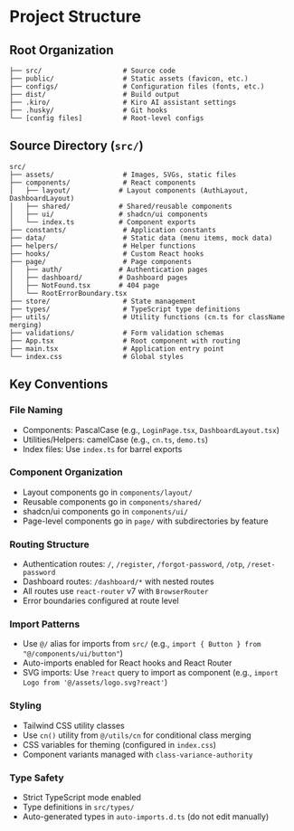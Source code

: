 # Project Structure

## Root Organization

```
├── src/                    # Source code
├── public/                 # Static assets (favicon, etc.)
├── configs/                # Configuration files (fonts, etc.)
├── dist/                   # Build output
├── .kiro/                  # Kiro AI assistant settings
├── .husky/                 # Git hooks
└── [config files]          # Root-level configs
```

## Source Directory (`src/`)

```
src/
├── assets/                 # Images, SVGs, static files
├── components/             # React components
│   ├── layout/            # Layout components (AuthLayout, DashboardLayout)
│   ├── shared/            # Shared/reusable components
│   ├── ui/                # shadcn/ui components
│   └── index.ts           # Component exports
├── constants/              # Application constants
├── data/                   # Static data (menu items, mock data)
├── helpers/                # Helper functions
├── hooks/                  # Custom React hooks
├── page/                   # Page components
│   ├── auth/              # Authentication pages
│   ├── dashboard/         # Dashboard pages
│   ├── NotFound.tsx       # 404 page
│   └── RootErrorBoundary.tsx
├── store/                  # State management
├── types/                  # TypeScript type definitions
├── utils/                  # Utility functions (cn.ts for className merging)
├── validations/            # Form validation schemas
├── App.tsx                 # Root component with routing
├── main.tsx                # Application entry point
└── index.css               # Global styles
```

## Key Conventions

### File Naming
- Components: PascalCase (e.g., `LoginPage.tsx`, `DashboardLayout.tsx`)
- Utilities/Helpers: camelCase (e.g., `cn.ts`, `demo.ts`)
- Index files: Use `index.ts` for barrel exports

### Component Organization
- Layout components go in `components/layout/`
- Reusable components go in `components/shared/`
- shadcn/ui components go in `components/ui/`
- Page-level components go in `page/` with subdirectories by feature

### Routing Structure
- Authentication routes: `/`, `/register`, `/forgot-password`, `/otp`, `/reset-password`
- Dashboard routes: `/dashboard/*` with nested routes
- All routes use `react-router` v7 with `BrowserRouter`
- Error boundaries configured at route level

### Import Patterns
- Use `@/` alias for imports from `src/` (e.g., `import { Button } from "@/components/ui/button"`)
- Auto-imports enabled for React hooks and React Router
- SVG imports: Use `?react` query to import as component (e.g., `import Logo from '@/assets/logo.svg?react'`)

### Styling
- Tailwind CSS utility classes
- Use `cn()` utility from `@/utils/cn` for conditional class merging
- CSS variables for theming (configured in `index.css`)
- Component variants managed with `class-variance-authority`

### Type Safety
- Strict TypeScript mode enabled
- Type definitions in `src/types/`
- Auto-generated types in `auto-imports.d.ts` (do not edit manually)
